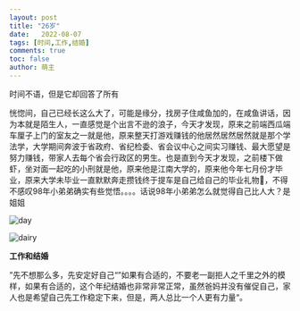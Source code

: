 ```yaml
---
layout: post
title: "26岁"
date:   2022-08-07
tags: [时间,工作,结婚]
comments: true
toc: false
author: 萌主
---
```






时间不语，但是它却回答了所有

<!-- more -->

​        恍惚间，自己已经长这么大了，可能是缘分，找房子住咸鱼加的，在咸鱼讲话，因为本就是陌生人，一直感觉是个出言不逊的浪子，今天才发现，原来之前端西瓜端车厘子上门的室友之一就是他，原来整天打游戏赚钱的他居然居然居然就是那个学法学，大学期间奔波于省政府、省纪检委、省会议中心之间实习赚钱、最大愿望是努力赚钱，带家人去每个省会行政区的男生。也是直到今天才发现，之前楼下做虾，坐对面一起吃的小刑就是他，原来他是江南大学的，原来他今年七月份才毕业，原来大学未毕业一直默默奔走攒钱终于提车是自己给自己的毕业礼物🎁，不得不感叹98年小弟弟确实有些觉悟。。。。话说98年小弟弟怎么就觉得自己比人大？是姐姐

![day](https://hypofish-crowdfunding.oss-cn-shanghai.aliyuncs.com/yjblog/day.jpg)

![dairy](https://hypofish-crowdfunding.oss-cn-shanghai.aliyuncs.com/yjblog/dairy.jpg)

**工作和结婚**

​        ”先不想那么多，先安定好自己“”如果有合适的，不要老一副拒人之千里之外的模样，如果有合适的，这个年纪结婚也非常非常正常，虽然爸妈并没有催促自己，家人也是希望自己先工作稳定下来，但是，两人总比一个人更有力量“。
